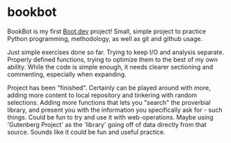 # bookbot

BookBot is my first [Boot.dev](https://www.boot.dev) project!
Small, simple project to practice Python programming, methodology, as well as git and github usage.

Just simple exercises done so far.
Trying to keep I/O and analysis separate.
Properly defined functions, trying to optimize them to the best of my own ability.
While the code is simple enough, it needs clearer sectioning and commenting, especially when expanding.

Project has been "finished".
Certainly can be played around with more, adding more content to local repository and tinkering with random selections. Adding more functions that lets you "search" the proverbial library, and present you with the information you specifically ask for - such things.
Could be fun to try and use it with web-operations. Maybe using 'Gutenberg Project' as the 'library' going off of data directly from that source. Sounds like it could be fun and useful practice.
